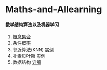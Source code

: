 # Maths-and-AIlearning

#### 数学结构算法以及机器学习

1. [概念集合](https://github.com/YaliixxG/Maths/blob/master/concept.md)
2. [条件概率](https://github.com/YaliixxG/Maths-and-AIlearning/blob/master/Conditional-probability.md)
3. 邻近算法(KNN) [实例](https://github.com/YaliixxG/Maths-and-AIlearning/blob/master/KNN.py)
4. 朴素贝叶斯 [实例](https://github.com/YaliixxG/Maths-and-AIlearning/blob/master/bayes.py)
5. 数据结构 [详细](https://github.com/YaliixxG/Maths-and-AIlearning/blob/master/data-structure.md)
